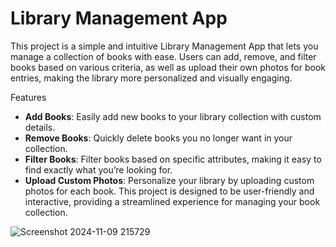 # Library Management App
This project is a simple and intuitive Library Management App that lets you manage a collection of books with ease. Users can add, remove, and filter books based on various criteria, as well as upload their own photos for book entries, making the library more personalized and visually engaging.

Features
- **Add Books**: Easily add new books to your library collection with custom details.
- **Remove Books**: Quickly delete books you no longer want in your collection.
- **Filter Books**: Filter books based on specific attributes, making it easy to find exactly what you’re looking for.
- **Upload Custom Photos**: Personalize your library by uploading custom photos for each book.
This project is designed to be user-friendly and interactive, providing a streamlined experience for managing your book collection.

![Screenshot 2024-11-09 215729](https://github.com/user-attachments/assets/78af45fc-7600-4871-9fbe-4371bb91b9c4)